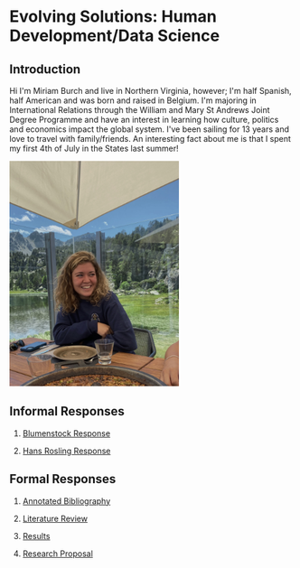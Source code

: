 # Evolving Solutions: Human Development/Data Science

## Introduction 

Hi I'm Miriam Burch and live in Northern Virginia, however; I'm half Spanish, half American and was born and raised in Belgium.  I'm majoring in International Relations through the William and Mary St Andrews Joint Degree Programme and have an interest in learning how culture, politics and economics impact the global system.  I've been sailing for 13 years and love to travel with family/friends.  An interesting fact about me is that I spent my first 4th of July in the States last summer!
 
<img src= "IMG_2107.jpeg" width=300>

##  Informal Responses

1. [Blumenstock Response](blumenstock.html)

2. [Hans Rosling Response](hansroslingresponse.html)

## Formal Responses

1. [Annotated Bibliography](annotatedbibliography.html)

2. [Literature Review](literaturereview.html)

3. [Results](results.html)

4. [Research Proposal](researchproposal.html)
